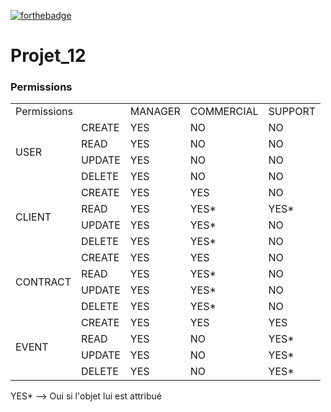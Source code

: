 [![forthebadge](https://forthebadge.com/images/badges/made-with-python.svg)](https://forthebadge.com)
# Projet_12
### Permissions

<table><tr><td colspan="2">Permissions</td><td>MANAGER</td><td>COMMERCIAL</td><td>SUPPORT</td></tr>
<tr><td rowspan="4">USER</td><td>CREATE</td><td>YES</td><td>NO</td><td>NO</td></tr>
<tr><td>READ</td><td>YES</td><td>NO</td><td>NO</td></tr>
<tr><td>UPDATE</td><td>YES</td><td>NO</td><td>NO</td></tr>
<tr><td>DELETE</td><td>YES</td><td>NO</td><td>NO</td></tr>
<tr><td rowspan="4">CLIENT</td><td>CREATE</td><td>YES</td><td>YES</td><td>NO</td></tr>
<tr><td>READ</td><td>YES</td><td>YES*</td><td>YES*</td></tr>
<tr><td>UPDATE</td><td>YES</td><td>YES*</td><td>NO</td></tr>
<tr><td>DELETE</td><td>YES</td><td>YES*</td><td>NO</td></tr>
<tr><td rowspan="4">CONTRACT</td><td>CREATE</td><td>YES</td><td>YES</td><td>NO</td></tr>
<tr><td>READ</td><td>YES</td><td>YES*</td><td>NO</td></tr>
<tr><td>UPDATE</td><td>YES</td><td>YES*</td><td>NO</td></tr>
<tr><td>DELETE</td><td>YES</td><td>YES*</td><td>NO</td></tr>
<tr><td rowspan="4">EVENT</td><td>CREATE</td><td>YES</td><td>YES</td><td>YES</td></tr>
<tr><td>READ</td><td>YES</td><td>NO</td><td>YES*</td></tr>
<tr><td>UPDATE</td><td>YES</td><td>NO</td><td>YES*</td></tr>
<tr><td>DELETE</td><td>YES</td><td>NO</td><td>YES*</td></tr>
</table>

YES* --> Oui si l'objet lui est attribué